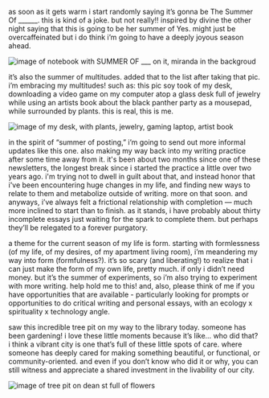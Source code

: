 as soon as it gets warm i start randomly saying it’s gonna be The Summer Of ______. this is kind of a joke. but not really!! inspired by divine the other night saying that this is going to be her summer of Yes. might just be overcaffeinated but i do think i’m going to have a deeply joyous season ahead. 

![image of notebook with SUMMER OF ___ on it, miranda in the backgroud](https://d2w9rnfcy7mm78.cloudfront.net/36147649/original_fdadc7c83f34c364e5305e9c32a8c7c2.png?1745266975?bc=0)

it’s also the summer of multitudes. added that to the list after taking that pic. i’m embracing my multitudes! such as: this pic soy took of my desk, downloading a video game on my computer atop a glass desk full of jewelry while using an artists book about the black panther party as a mousepad, while surrounded by plants. this is real, this is me.

![image of my desk, with plants, jewelry, gaming laptop, artist book](https://d2w9rnfcy7mm78.cloudfront.net/36147631/original_ba4ff96fc8b856c6345857003281578b.png?1745266913?bc=0)

in the spirit of “summer of posting,” i’m going to send out more informal updates like this one. also making my way back into my writing practice after some time away from it. it's been about two months since one of these newsletters, the longest break since i started the practice a little over two years ago. i'm trying not to dwell in guilt about that, and instead honor that i've been encountering huge changes in my life, and finding new ways to relate to them and metabolize outside of writing. more on that soon. and anyways, i’ve always felt a frictional relationship with completion — much more inclined to start than to finish. as it stands, i have probably about thirty incomplete essays just waiting for the spark to complete them. but perhaps they’ll be relegated to a forever purgatory.

a theme for the current season of my life is form. starting with formlessness (of my life, of my desires, of my apartment living room), i’m meandering my way into form (formfulness?). it’s so scary (and liberating!) to realize that i can just make the form of my own life, pretty much. if only i didn’t need money. but it’s the summer of experiments, so i’m also trying to experiment with more writing. help hold me to this! and, also, please think of me if you have opportunities that are available - particularly looking for prompts or opportunities to do critical writing and personal essays, with an ecology x spirituality x technology angle.

saw this incredible tree pit on my way to the library today. someone has been gardening! i love these little moments because it’s like… who did that? i think a vibrant city is one that’s full of these little spots of care. where someone has deeply cared for making something beautiful, or functional, or community-oriented. and even if you don’t know who did it or why, you can still witness and appreciate a shared investment in the livability  of our city.

![image of tree pit on dean st full of flowers](https://d2w9rnfcy7mm78.cloudfront.net/36147628/original_8c426502fd97c32211f5e00449573c46.png?1745266901?bc=0)